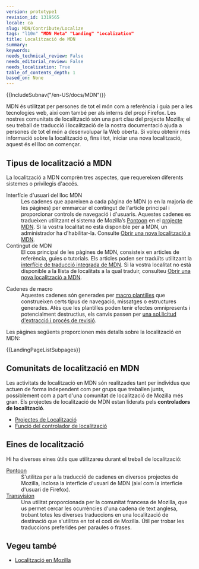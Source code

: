 ```yaml
---
version: prototype1
revision_id: 1319565
locale: ca
slug: MDN/Contribute/Localize
tags: "l10n" "MDN Meta" "Landing" "Localization"
title: Localització de MDN
summary: 
keywords: 
needs_technical_review: False
needs_editorial_review: False
needs_localization: True
table_of_contents_depth: 1
based_on: None
---
```

<div>{{IncludeSubnav("/en-US/docs/MDN")}}</div>

<p>MDN és utilitzat per persones de tot el món com a referència i guia per a les tecnologies web, així com també per als interns del propi Firefox. Les nostres comunitats de localització són una part clau del projecte Mozilla; el seu treball de traducció i localització de la nostra documentació ajuda a persones de tot el món a desenvolupar la Web oberta. Si voleu obtenir més informació sobre la localització o, fins i tot, iniciar una nova localització, aquest és el lloc on començar.</p>

<h2 id="Types_of_localization_on_MDN">Tipus de localització a MDN</h2>

<p>La localització a MDN comprèn tres aspectes, que requereixen diferents sistemes o privilegis d'accés.</p>

<dl>
 <dt>Interfície d'usuari del lloc MDN</dt>
 <dd>Les cadenes que apareixen a cada pàgina de MDN (o en la majoria de les pàgines) per emmarcar el contingut de l'article principal i proporcionar controls de navegació i d'usuaris. Aquestes cadenes es tradueixen utilitzant el sistema de Mozilla’s <a href="/en-US/docs/Mozilla/Localization/Localizing_with_Pontoon">Pontoon</a> en el&nbsp;<a href="https://pontoon.mozilla.org/projects/mdn/">projecte MDN</a>. Si la vostra localitat no està disponible per a MDN, un administrador ha d'habilitar-la. Consulte <a href="/en-US/docs/MDN/Contribute/Localize/Starting_a_localization">Obrir una nova localització a MDN</a>.</dd>
 <dt>Contingut de MDN</dt>
 <dd>El cos principal de les pàgines de MDN, consisteix en articles de referència, guies o tutorials. Els articles poden ser traduïts utilitzant la <a href="/en-US/docs/MDN/Contribute/Localize/Translating_pages">interfície de traducció integrada de MDN</a>. Si la vostra localitat no està disponible a la llista de localitats a la qual traduir, consulteu <a href="/en-US/docs/MDN/Contribute/Localize/Starting_a_localization">Obrir una nova localització a MDN</a>.</dd>
</dl>

<dl>
 <dt>Cadenes de macro</dt>
 <dd>Aquestes cadenes són generades per <a href="/en-US/docs/MDN/Contribute/Structures/Macros">macro plantilles</a> que construeixen certs tipus de navegació, missatges o estructures generades. Atès que les plantilles poden tenir efectes omnipresents i potencialment destructius, els canvis passen per <a href="/en-US/docs/MDN/Contribute/Tools/Template_editing">una sol.licitud d'extracció i procés de revisió</a>.</dd>
</dl>

<p>Les pàgines següents proporcionen més detalls sobre la localització en MDN:</p>

<p>{{LandingPageListSubpages}}</p>

<h2 id="Localization_communities_on_MDN">Comunitats de localització en MDN</h2>

<p>Les activitats de localització en MDN són realitzades tant per individus que actuen de forma independent com per grups que treballen junts, possiblement com a part d'una comunitat de localització de Mozilla més gran. Els projectes de localització de MDN estan liderats pels <strong>controladors de localització</strong>.</p>

<ul>
 <li><a href="/en-US/docs/MDN/Community/Roles/Localization_projects">Projectes de Localització</a></li>
 <li><a href="/en-US/docs/MDN/Community/Roles/Localization_driver_role">Funció del controlador de localització</a></li>
</ul>

<h2 id="Localization_tools">Eines de localització</h2>

<p>Hi ha diverses eines útils que utilitzareu durant el treball de localització:</p>

<dl>
 <dt><a href="/en-US/docs/Mozilla/Localization/Localizing_with_Pontoon" title="/en-US/docs/Mozilla/Localization/Localizing_with_Verbatim">Pontoon</a></dt>
 <dd>S'utilitza per a la traducció de cadenes en diversos projectes de Mozilla, inclosa la interfície d'usuari de MDN (així com la interfície d'usuari de Firefox).</dd>
 <dt><a href="http://transvision.mozfr.org/" title="http://transvision.mozfr.org/">Transvision</a></dt>
 <dd>Una utilitat proporcionada per la comunitat francesa de Mozilla, que us permet cercar les ocurrències d'una cadena de text anglesa, trobant totes les diverses traduccions en una localització de destinació que s'utilitza en tot el codi de Mozilla. Útil per trobar les traduccions preferides per paraules o frases.</dd>
</dl>

<h2 id="See_also">Vegeu també</h2>

<ul>
 <li><a href="/en-US/docs/Mozilla/Localization" title="/en-US/docs/Mozilla/Localization">Localització en Mozilla</a></li>
</ul>


